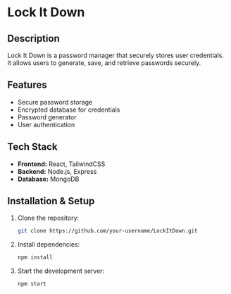 # Lock It Down

## Description

Lock It Down is a password manager that securely stores user credentials. It allows users to generate, save, and retrieve passwords securely.

## Features

- Secure password storage
- Encrypted database for credentials
- Password generator
- User authentication

## Tech Stack

- **Frontend:** React, TailwindCSS
- **Backend:** Node.js, Express
- **Database:** MongoDB

## Installation & Setup

1. Clone the repository:
   ```sh
   git clone https://github.com/your-username/LockItDown.git
   ```
2. Install dependencies:
   ```sh
   npm install
   ```
3. Start the development server:
   ```sh
   npm start
   ```

